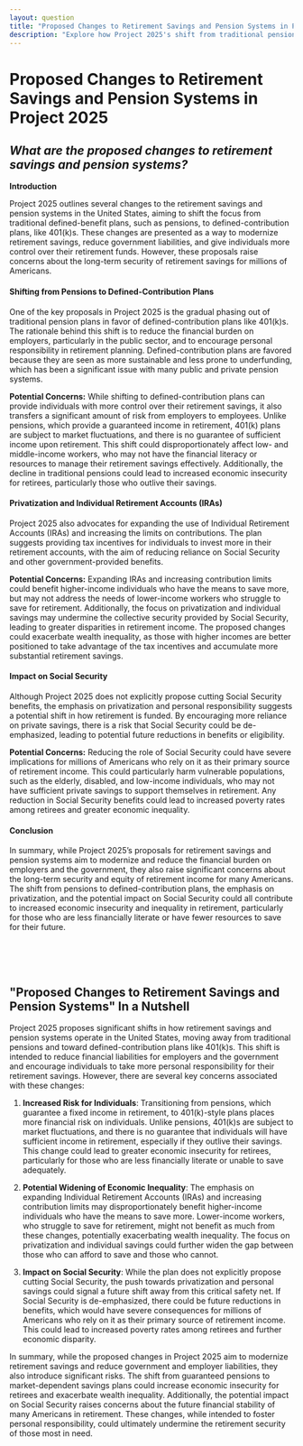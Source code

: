 ```yaml
---
layout: question
title: "Proposed Changes to Retirement Savings and Pension Systems in Project 2025"
description: "Explore how Project 2025's shift from traditional pensions to defined-contribution plans, such as 401(k)s, could impact the long-term security of retirement savings for Americans."
---
```


# Proposed Changes to Retirement Savings and Pension Systems in Project 2025

## *What are the proposed changes to retirement savings and pension systems?*

**Introduction**

Project 2025 outlines several changes to the retirement savings and pension systems in the United States, aiming to shift the focus from traditional defined-benefit plans, such as pensions, to defined-contribution plans, like 401(k)s. These changes are presented as a way to modernize retirement savings, reduce government liabilities, and give individuals more control over their retirement funds. However, these proposals raise concerns about the long-term security of retirement savings for millions of Americans.

#### Shifting from Pensions to Defined-Contribution Plans
One of the key proposals in Project 2025 is the gradual phasing out of traditional pension plans in favor of defined-contribution plans like 401(k)s. The rationale behind this shift is to reduce the financial burden on employers, particularly in the public sector, and to encourage personal responsibility in retirement planning. Defined-contribution plans are favored because they are seen as more sustainable and less prone to underfunding, which has been a significant issue with many public and private pension systems.

**Potential Concerns:**
While shifting to defined-contribution plans can provide individuals with more control over their retirement savings, it also transfers a significant amount of risk from employers to employees. Unlike pensions, which provide a guaranteed income in retirement, 401(k) plans are subject to market fluctuations, and there is no guarantee of sufficient income upon retirement. This shift could disproportionately affect low- and middle-income workers, who may not have the financial literacy or resources to manage their retirement savings effectively. Additionally, the decline in traditional pensions could lead to increased economic insecurity for retirees, particularly those who outlive their savings.

#### Privatization and Individual Retirement Accounts (IRAs)
Project 2025 also advocates for expanding the use of Individual Retirement Accounts (IRAs) and increasing the limits on contributions. The plan suggests providing tax incentives for individuals to invest more in their retirement accounts, with the aim of reducing reliance on Social Security and other government-provided benefits.

**Potential Concerns:**
Expanding IRAs and increasing contribution limits could benefit higher-income individuals who have the means to save more, but may not address the needs of lower-income workers who struggle to save for retirement. Additionally, the focus on privatization and individual savings may undermine the collective security provided by Social Security, leading to greater disparities in retirement income. The proposed changes could exacerbate wealth inequality, as those with higher incomes are better positioned to take advantage of the tax incentives and accumulate more substantial retirement savings.

#### Impact on Social Security
Although Project 2025 does not explicitly propose cutting Social Security benefits, the emphasis on privatization and personal responsibility suggests a potential shift in how retirement is funded. By encouraging more reliance on private savings, there is a risk that Social Security could be de-emphasized, leading to potential future reductions in benefits or eligibility.

**Potential Concerns:**
Reducing the role of Social Security could have severe implications for millions of Americans who rely on it as their primary source of retirement income. This could particularly harm vulnerable populations, such as the elderly, disabled, and low-income individuals, who may not have sufficient private savings to support themselves in retirement. Any reduction in Social Security benefits could lead to increased poverty rates among retirees and greater economic inequality.

#### Conclusion
In summary, while Project 2025’s proposals for retirement savings and pension systems aim to modernize and reduce the financial burden on employers and the government, they also raise significant concerns about the long-term security and equity of retirement income for many Americans. The shift from pensions to defined-contribution plans, the emphasis on privatization, and the potential impact on Social Security could all contribute to increased economic insecurity and inequality in retirement, particularly for those who are less financially literate or have fewer resources to save for their future.

<br><br><br>

## <span id="nutshell">"Proposed Changes to Retirement Savings and Pension Systems" In a Nutshell</span>

Project 2025 proposes significant shifts in how retirement savings and pension systems operate in the United States, moving away from traditional pensions and toward defined-contribution plans like 401(k)s. This shift is intended to reduce financial liabilities for employers and the government and encourage individuals to take more personal responsibility for their retirement savings. However, there are several key concerns associated with these changes:

1. **Increased Risk for Individuals**: Transitioning from pensions, which guarantee a fixed income in retirement, to 401(k)-style plans places more financial risk on individuals. Unlike pensions, 401(k)s are subject to market fluctuations, and there is no guarantee that individuals will have sufficient income in retirement, especially if they outlive their savings. This change could lead to greater economic insecurity for retirees, particularly for those who are less financially literate or unable to save adequately.

2. **Potential Widening of Economic Inequality**: The emphasis on expanding Individual Retirement Accounts (IRAs) and increasing contribution limits may disproportionately benefit higher-income individuals who have the means to save more. Lower-income workers, who struggle to save for retirement, might not benefit as much from these changes, potentially exacerbating wealth inequality. The focus on privatization and individual savings could further widen the gap between those who can afford to save and those who cannot.

3. **Impact on Social Security**: While the plan does not explicitly propose cutting Social Security, the push towards privatization and personal savings could signal a future shift away from this critical safety net. If Social Security is de-emphasized, there could be future reductions in benefits, which would have severe consequences for millions of Americans who rely on it as their primary source of retirement income. This could lead to increased poverty rates among retirees and further economic disparity.

In summary, while the proposed changes in Project 2025 aim to modernize retirement savings and reduce government and employer liabilities, they also introduce significant risks. The shift from guaranteed pensions to market-dependent savings plans could increase economic insecurity for retirees and exacerbate wealth inequality. Additionally, the potential impact on Social Security raises concerns about the future financial stability of many Americans in retirement. These changes, while intended to foster personal responsibility, could ultimately undermine the retirement security of those most in need.
